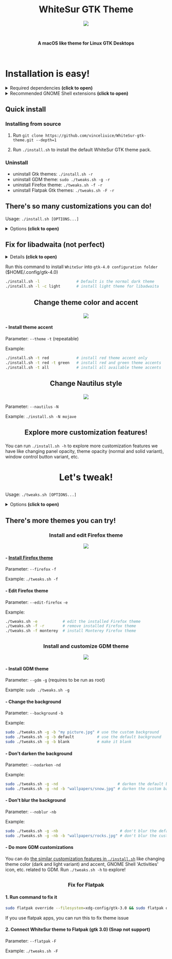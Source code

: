 <h1 align="center"> WhiteSur GTK Theme </h1>
<p align="center"> <img src="https://github.com/vinceliuice/WhiteSur-gtk-theme/blob/pictures/pictures/macbook.png"/> </p>

<br>
<p align="center"> <b> A macOS like theme for Linux GTK Desktops </b> </p>
<br>



# Installation is easy!
<details> <summary> Required dependencies <b>(click to open)</b> </summary>

### "Install from source" deps
- sassc
- libglib2.0-dev-bin     `ubuntu 20.04`
- libglib2.0-dev         `ubuntu 18.04` `debian 10.03` `linux mint 19`
- libxml2-utils          `ubuntu 18.04` `debian 10.03` `linux mint 19`
- glib2-devel            `Fedora` `Redhat`

### Misc deps
- imagemagick            `(optional for GDM theme tweak)`
- dialog                 `(optional for installation in dialog mode)`
- optipng                `(optional for asset rendering)`
- inkscape               `(optional for asset rendering)`

Don't worry, WhiteSur installer already provides all of those dependencies.
</details>

<details> <summary> Recommended GNOME Shell extensions <b>(click to open)</b> </summary>

- [user-themes](https://extensions.gnome.org/extension/19/user-themes/) to enable gnome-shell theme (and not just the application theme)
- [dash-to-dock](https://extensions.gnome.org/extension/307/dash-to-dock)
- [blur-my-shell](https://extensions.gnome.org/extension/3193/blur-my-shell)

</details>

## Quick install

### Installing from source

1. Run `git clone https://github.com/vinceliuice/WhiteSur-gtk-theme.git --depth=1`

2. Run `./install.sh` to install the default WhiteSur GTK theme pack.

### Uninstall

- uninstall Gtk themes: `./install.sh -r`
- uninstall GDM theme: `sudo ./tweaks.sh -g -r`
- uninstall Firefox theme: `./tweaks.sh -f -r`
- uninstall Flatpak Gtk themes: `./tweaks.sh -F -r`

## There's so many customizations you can do!
Usage:  `./install.sh [OPTIONS...]`

<details> <summary> Options <b>(click to open)</b> </summary>

```bash

OPTIONS:
  -d, --dest DIR
   Set destination directory. Default is '/home/[USER_NAME]/.themes'

  -n, --name NAME
   Set theme name. Default is 'WhiteSur'

  -o, --opacity [normal|solid]
   Set theme opacity variants. Repeatable. Default is all variants

  -c, --color [light|dark]
   Set theme color variants. Repeatable. Default is all variants

  -a, --alt [normal|alt|all]
   Set window control buttons variant. Repeatable. Default is 'normal'

  -t, --theme [default|blue|purple|pink|red|orange|yellow|green|grey|all]
   Set theme accent color. Repeatable. Default is BigSur-like theme

  -s, --scheme [standard|nord]
   Set theme colorscheme style. Repeatable. Default is 'standard'

  -m, --monterey 
   Set to MacOS Monterey style. 

  -N, --nautilus [stable|normal|mojave|glassy|right]
   Set Nautilus style. Default is BigSur-like style (stabled sidebar)

  -l, --libadwaita 
   Install theme into gtk4.0 config for libadwaita. Default is dark version

  -f, --fixed 
   Install fixed accent color version. Default is adaptive version

  -HD, --highdefinition 
   Set to High Definition size. Default is laptop size

  --shell, --gnomeshell 
   Tweaks for gnome-shell. Options:

     1. -i, -icon [apple|simple|gnome|ubuntu|tux|arch|manjaro|fedora|debian|void|opensuse|popos|mxlinux|zorin|budgie|gentoo]
     Set gnome-shell panel 'Activities' icon. Default is 'standard'

     2. -b, -background [default|blank|IMAGE_PATH]
     Set gnome-shell background image. Default is BigSur-like wallpaper

     3. -p, -panelopacity [default|30|45|60|75]
     Set gnome-shell panel transparency. Default is 15%

     4. -h, -panelheight [default|smaller|bigger]
     Set gnome-shell panel height size. Default is 32px

     5. -sf, -smallerfont 
     Set gnome-shell font size to smaller (10pt). Default is 11pt

     6. normal, -normal 
     Set gnome-shell show apps button style to normal. Default is BigSur

  --round, --roundedmaxwindow 
   Set maximized window to rounded. Default is square

  --black, --blackfont 
   Set panel font color to black. Default is white

  --darker, --darkercolor 
   Install darker 'WhiteSur' dark themes. 

  --dialog, --interactive 
   Run this installer interactively, with dialogs. 

  --silent-mode 
   Meant for developers: ignore any confirm prompt and params become more strict. 

  -r, --remove, -u, --uninstall 
   Remove all installed WhiteSur themes. 

  -h, --help 
   Show this help. 

```

</details>

## Fix for libadwaita (not perfect)

<details> <summary> Details <b>(click to open)</b> </summary>

  Since the release of `Gnome 43.0`, more and more built-in apps use `libadwaita` now, and libadwaita does not support custom themes, which means we cannot change the appearance of app using libadwaita through `gnome-tweaks` or `dconf-editor`. For users who love custom themes, it’s really sucks!

  Anyway if anybody who still want to custom themes we can only do this way:

  that is to use the `theme file` to overwrite the `gtk-4.0 configuration file`. The result is that only Fixed making all gtk4 apps use one theme and cannot be switched (even can not switch to dark mode) If you want to change a theme, you can only re-overwrite the `gtk-4.0 configuration file` with a new theme, I know this method is not perfect, But at the moment it is only possible to continue using themes for libadwaita's apps ...

</details>

Run this command to install `WhiteSur` into `gtk-4.0 configuration folder` ($HOME/.config/gtk-4.0)

```bash
./install.sh -l                # Default is the normal dark theme
./install.sh -l -c light       # install light theme for libadwaita
```

## <p align="center"> <b> Change theme color and accent </b> </p>
<p align="center"> <img src="https://github.com/vinceliuice/WhiteSur-gtk-theme/blob/pictures/pictures/colors-themes.png"/> </p>

#### - Install theme accent
Parameter: `--theme` `-t` (repeatable)

Example:

```bash
./install.sh -t red            # install red theme accent only
./install.sh -t red -t green   # install red and green theme accents
./install.sh -t all            # install all available theme accents
```

## <p align="center"> <b> Change Nautilus style </b> </p>
<p align="center"> <img src="https://github.com/vinceliuice/WhiteSur-gtk-theme/blob/pictures/pictures/nautilus.png"/> </p>

Parameter: `--nautilus` `-N`

Example: `./install.sh -N mojave`

## <p align="center"> <b> Explore more customization features! </b> </p>
You can run `./install.sh -h` to explore more customization features we have
like changing panel opacity, theme opacity (normal and solid variant), window
control button variant, etc.

# <p align="center"> <b> Let's tweak! </b> </p>
Usage:  `./tweaks.sh [OPTIONS...]`

<details> <summary> Options <b>(click to open)</b> </summary>

```bash

OPTIONS:
  -o, --opacity [normal|solid]
   Set 'WhiteSur' GDM/Flatpak theme opacity variants. Default is 'normal'

  -c, --color [light|dark]
   Set 'WhiteSur' GDM/Flatpak theme color variants. Default is 'light'

  -t, --theme [default|blue|purple|pink|red|orange|yellow|green|grey]
   Set 'WhiteSur' GDM/Flatpak theme accent color. Default is BigSur-like theme

  -s, --scheme [standard|nord]
   Set 'WhiteSur' GDM/Flatpak theme colorscheme style. Default is 'standard'

   
 Tweaks for GDM theme. options

  -g, --gdm    Without options default GDM theme will install... 

      1. -i, -icon [apple|simple|gnome|ubuntu|tux|arch|manjaro|fedora|debian|void|opensuse|popos|mxlinux|zorin|budgie|gentoo]   Set GDM panel 'Activities' icon Default is 'standard'

      2. -b, -background [default|blank|IMAGE_PATH]   Set GDM background image Default is BigSur-like wallpaper

      3. -p, -panelopacity [default|30|45|60|75]   Set GDM panel transparency Default is 15%

      4. -h, -panelheight [default|smaller|bigger]   Set GDM panel height size Default is 32px

      5. -sf, -smallerfont    Set GDM font size to smaller (10pt) Default is 11pt

      6. -nd, -nodarken    Don't darken 'WhiteSur' GDM theme background image 

      7. -nb, -noblur    Don't blur 'WhiteSur' GDM theme background image 

   
 Tweaks for firefox. options

  -f, --firefox         [(monterey|flat)|alt|(darker|adaptive)]   Without options default WhiteSur theme will install...   Options:

      1. monterey       [3+3|3+4|3+5|4+3|4+4|4+5|5+3|5+4|5+5]   Topbar buttons number: 'a+b'   a: left side buttons number, b: right side buttons number

      2. flat           Monterey alt version    Flat round tabs...

      3. alt            Alt windows button version    Alt windows button style like gtk theme

      4. darker         Darker Firefox theme version    Darker Firefox theme version

      5. nord           Nord Firefox colorscheme version    Nord Firefox colorscheme version

      6. adaptive       Adaptive color version   You need install adaptive-tab-bar-colour plugin first   https://addons.mozilla.org/firefox/addon/adaptive-tab-bar-colour/

  -e, --edit-firefox [(monterey|flat)|alt|(darker|adaptive)]
   Edit 'WhiteSur' theme for Firefox settings and also connect the theme to the current Firefox profiles. 

   
 Others. options

  -F, --flatpak Support options: [-o, -c, -t...]   Connect 'WhiteSur' theme to Flatpak Without options will only install default themes

      1.  -o, --opacity [normal|solid]   Set 'WhiteSur' flatpak theme opacity variants Default is 'normal'

      2.  -c, --color [Light|Dark]   Set 'WhiteSur' flatpak theme color variants Default is 'light'

      3.  -t, --theme [default|blue|purple|pink|red|orange|yellow|green|grey]   Set 'WhiteSur' flatpak theme accent color Default is BigSur-like theme

      4.  -s, --scheme [standard|nord]   Set 'WhiteSur' flatpak theme colorscheme style Default is 'standard'

  -d, --dash-to-dock 
   Fixed Dash to Dock theme issue. 

  -r, --remove, --revert 
   Revert to the original themes, do the opposite things of install and connect. 

  --silent-mode 
   Meant for developers: ignore any confirm prompt and params become more strict. 

  -h, --help 
   Show this help. 

```

</details>

## There's more themes you can try!
### <p align="center"> <b> Install and edit Firefox theme </b> </p>

<p align="center"> <a href="src/other/firefox">
<img src="https://github.com/vinceliuice/WhiteSur-gtk-theme/blob/pictures/pictures/firefox.svg"/>
</a> </p>

#### - [Install Firefox theme](src/other/firefox)
Parameter: `--firefox` `-f`

Example: `./tweaks.sh -f`

#### - Edit Firefox theme
Parameter: `--edit-firefox` `-e`

Example:

```bash
./tweaks.sh -e           # edit the installed Firefox theme
./tweaks.sh -f -r        # remove installed Firefox theme
./tweaks.sh -f monterey  # install Monterey Firefox theme
```

##

### <p align="center"> <b> Install and customize GDM theme </b> </p>
<p align="center"> <img src="https://github.com/vinceliuice/WhiteSur-gtk-theme/blob/pictures/pictures/gdm.png"/> </p>

#### - Install GDM theme
Parameter: `--gdm` `-g` (requires to be run as root)

Example: `sudo ./tweaks.sh -g`

#### - Change the background
Parameter: `--background` `-b`

Example:

```bash
sudo ./tweaks.sh -g -b "my picture.jpg" # use the custom background
sudo ./tweaks.sh -g -b default          # use the default background
sudo ./tweaks.sh -g -b blank            # make it blank
```

#### - Don't darken the background
Parameter: `--nodarken` `-nd`

Example:

```bash
sudo ./tweaks.sh -g -nd                          # darken the default background
sudo ./tweaks.sh -g -nd -b "wallpapers/snow.jpg" # darken the custom background
```

#### - Don't blur the background
Parameter: `--noblur` `-nb`

Example:

```bash
sudo ./tweaks.sh -g -nb                           # don't blur the default background
sudo ./tweaks.sh -g -nb -b "wallpapers/rocks.jpg" # don't blur the custom background
```

#### - Do more GDM customizations
You can do [the similar customization features in `./install.sh`](#theres-so-many-customizations-you-can-do)
like changing theme color (dark and light variant) and accent, GNOME Shell
'Activities' icon, etc. related to GDM. Run `./tweaks.sh -h` to explore!

##

### <p align="center"> <b> Fix for Flatpak </b> </p>

#### 1. Run command to fix it

```sh
sudo flatpak override --filesystem=xdg-config/gtk-3.0 && sudo flatpak override --filesystem=xdg-config/gtk-4.0
```

If you use flatpak apps, you can run this to fix theme issue

#### 2. Connect WhiteSur theme to Flatpak (gtk 3.0) (Snap not support)

Parameter: `--flatpak` `-F`

Example: `./tweaks.sh -F`

